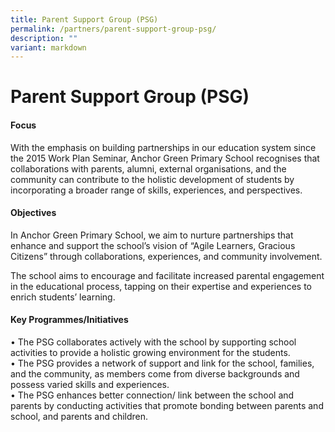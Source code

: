 ```yaml
---
title: Parent Support Group (PSG)
permalink: /partners/parent-support-group-psg/
description: ""
variant: markdown
---
```

Parent Support Group (PSG)
=====================
  
#### Focus 

With the emphasis on building partnerships in our education system since the 2015 Work Plan Seminar, Anchor Green Primary School recognises that collaborations with parents, alumni, external organisations, and the community can contribute to the holistic development of students by incorporating a broader range of skills, experiences, and perspectives.

#### Objectives
In Anchor Green Primary School, we aim to nurture partnerships that enhance and support the school’s vision of “Agile Learners, Gracious Citizens” through collaborations, experiences, and community involvement.

The school aims to encourage and facilitate increased parental engagement in the educational process, tapping on their expertise and experiences to enrich students’ learning.

#### Key Programmes/Initiatives
•	The PSG collaborates actively with the school by supporting school activities to provide a holistic growing environment for the students. <br>
•	The PSG provides a network of support and link for the school, families, and the community, as members come from diverse backgrounds and possess varied skills and experiences.<br>
•	The PSG enhances better connection/ link between the school and parents by conducting activities that promote bonding between parents and school, and parents and children.

